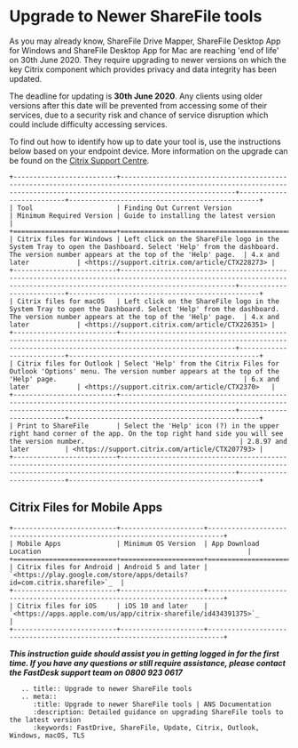 # Upgrade to Newer ShareFile tools

As you may already know, ShareFile Drive Mapper, ShareFile Desktop App for Windows and ShareFile Desktop App for Mac are reaching 'end of life' on 30th June 2020. They require upgrading to newer versions on which the key Citrix component which provides privacy and data integrity has been updated.

The deadline for updating is **30th June 2020**. Any clients using older versions after this date will be prevented from accessing some of their services, due to a security risk and chance of service disruption which could include difficulty accessing services.

To find out how to identify how up to date your tool is, use the instructions below based on your endpoint device. More information on the upgrade can be found on the [Citrix Support Centre](https://support.citrix.com/article/CTX236104).

```eval_rst
+--------------------------+-------------------------------------------------------------------------------------------------------------------------------------------------------------------------+--------------------------+------------------------------------------------+
| Tool                     | Finding Out Current Version                                                                                                                                             | Minimum Required Version | Guide to installing the latest version         |
+==========================+=========================================================================================================================================================================+==========================+================================================+
| Citrix files for Windows | Left click on the ShareFile logo in the System Tray to open the Dashboard. Select 'Help' from the dashboard. The version number appears at the top of the 'Help' page.  | 4.x and later            | <https://support.citrix.com/article/CTX228273> |
+--------------------------+-------------------------------------------------------------------------------------------------------------------------------------------------------------------------+--------------------------+------------------------------------------------+
| Citrix files for macOS   | Left click on the ShareFile logo in the System Tray to open the Dashboard. Select 'Help' from the dashboard. The version number appears at the top of the 'Help' page.  | 4.x and later            | <https://support.citrix.com/article/CTX226351> |
+--------------------------+-------------------------------------------------------------------------------------------------------------------------------------------------------------------------+--------------------------+------------------------------------------------+
| Citrix files for Outlook | Select 'Help' from the Citrix Files for Outlook 'Options' menu. The version number appears at the top of the 'Help' page.                                               | 6.x and later            | <https://support.citrix.com/article/CTX2370>   |
+--------------------------+-------------------------------------------------------------------------------------------------------------------------------------------------------------------------+--------------------------+------------------------------------------------+
| Print to ShareFile       | Select the 'Help' icon (?) in the upper right hand corner of the app. On the top right hand side you will see the version number.                                       | 2.8.97 and later         | <https://support.citrix.com/article/CTX207793> |
+--------------------------+-------------------------------------------------------------------------------------------------------------------------------------------------------------------------+--------------------------+------------------------------------------------+

```
## Citrix Files for Mobile Apps

```eval_rst
+--------------------------+---------------------+--------------------------------------------------------------------------+
| Mobile Apps              | Minimum OS Version  | App Download Location                                                    |
+==========================+=====================+==========================================================================+
| Citrix files for Android | Android 5 and later | `<https://play.google.com/store/apps/details?id=com.citrix.sharefile>`_  |
+--------------------------+---------------------+--------------------------------------------------------------------------+
| Citrix files for iOS     | iOS 10 and later    | `<https://apps.apple.com/us/app/citrix-sharefile/id434391375>`_          |
+--------------------------+---------------------+--------------------------------------------------------------------------+

```

**_This instruction guide should assist you in getting logged in for the first time. If you have any questions or still require assistance, please contact the FastDesk support team on 0800 923 0617_**

```eval_rst
   .. title:: Upgrade to newer ShareFile tools
   .. meta::
      :title: Upgrade to newer ShareFile tools | ANS Documentation
      :description: Detailed guidance on upgrading ShareFile tools to the latest version
      :keywords: FastDrive, ShareFile, Update, Citrix, Outlook, Windows, macOS, TLS
```
